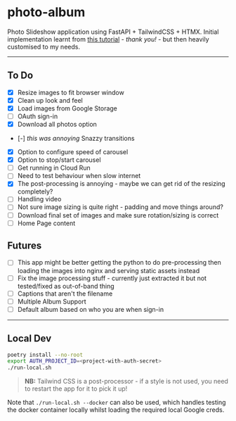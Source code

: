 # photo-album

Photo Slideshow application using FastAPI + TailwindCSS + HTMX. Initial implementation learnt from [this tutorial](https://github.com/tataraba/simplesite/tree/main) - _thank you!_ - but then heavily customised to my needs.

---

## To Do

- [x] Resize images to fit browser window
- [x] Clean up look and feel
- [x] Load images from Google Storage
- [ ] OAuth sign-in
- [x] Download all photos option
- [-] _this was annoying_ Snazzy transitions
- [x] Option to configure speed of carousel
- [x] Option to stop/start carousel
- [ ] Get running in Cloud Run
- [ ] Need to test behaviour when slow internet
- [x] The post-processing is annoying - maybe we can get rid of the resizing completely?
- [ ] Handling video
- [ ] Not sure image sizing is quite right - padding and move things around?
- [ ] Download final set of images and make sure rotation/sizing is correct
- [ ] Home Page content

## Futures

- [ ] This app might be better getting the python to do pre-processing then loading the images into nginx and serving static assets instead
- [ ] Fix the image processing stuff - currently just extracted it but not tested/fixed as out-of-band thing
- [ ] Captions that aren't the filename
- [ ] Multiple Album Support
- [ ] Default album based on who you are when sign-in

---

## Local Dev

```sh
poetry install --no-root
export AUTH_PROJECT_ID=<project-with-auth-secret>
./run-local.sh
```

> **NB:** Tailwind CSS is a post-processor - if a style is not used, you need to restart the app for it to pick it up!

Note that `./run-local.sh --docker` can also be used, which handles testing the docker container locally whilst loading the required local Google creds.
